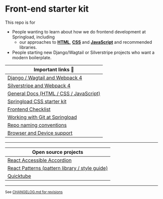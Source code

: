 # Front-end starter kit

This repo is for

- People wanting to learn about how we do frontend development at Springload, including
  - our approaches to  [**HTML**](./docs/html.md), [**CSS**](./docs/css.md) and [**JavaScript**](./docs/javascript.md) and recommended libraries.
- People starting new Django/Wagtail or Silverstripe projects who want a modern boilerplate.

| Important links :book:                                 |
|--------------------------------------------------------|
| [Django / Wagtail and Webpack 4](./django-wagtail/) |
| [Silverstripe and Webpack 4](./silverstripe/) |
| [General Docs (HTML / CSS / JavaScript)](/docs/) |
| [Springload CSS starter kit](https://github.com/springload/frontend-starter-styles) |
| [Frontend Checklist](./docs/frontend-checklist.md) |
| [Working with Git at Springload](https://github.com/springload/wiki/blob/master/_springload-coding-standards/version-control/git.md) |
| [Repo naming conventions](https://github.com/springload/wiki/blob/master/_springload-coding-standards/version-control/github.md) |
| [Browser and Device support](./docs/browser-device-support.md) |

--------------------------------

| Open source projects                                   |
|--------------------------------------------------------|
| [React Accessible Accordion](https://github.com/springload/react-accessible-accordion) |
| [React Patterns (pattern library / style guide)](https://github.com/springload/react-patterns) |
| [Quicktube](https://github.com/springload/quicktube) |

--------------------------------

<sup> See [CHANGELOG.md for revisions](CHANGELOG.md)</sup>

